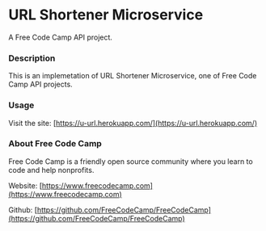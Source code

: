 # URL Shortener Microservice 
A Free Code Camp API project.

### Description
This is an implemetation of URL Shortener Microservice, one of Free Code Camp API projects.

### Usage
Visit the site: [https://u-url.herokuapp.com/](https://u-url.herokuapp.com/)

### About Free Code Camp
Free Code Camp is a friendly open source community where you learn to code and help nonprofits.

Website: [https://www.freecodecamp.com](https://www.freecodecamp.com)

Github: [https://github.com/FreeCodeCamp/FreeCodeCamp](https://github.com/FreeCodeCamp/FreeCodeCamp)
